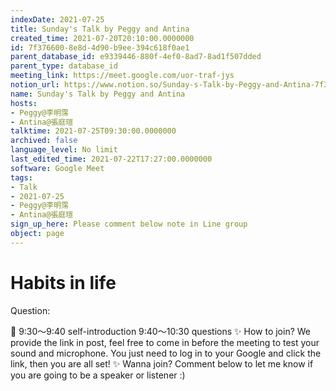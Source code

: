 ```yaml
---
indexDate: 2021-07-25
title: Sunday's Talk by Peggy and Antina
created_time: 2021-07-20T20:10:00.0000000
id: 7f376600-8e8d-4d90-b9ee-394c618f0ae1
parent_database_id: e9339446-880f-4ef0-8ad7-8ad1f507dded
parent_type: database_id
meeting_link: https://meet.google.com/uor-traf-jys
notion_url: https://www.notion.so/Sunday-s-Talk-by-Peggy-and-Antina-7f3766008e8d4d90b9ee394c618f0ae1
name: Sunday's Talk by Peggy and Antina
hosts:
- Peggy@李明霈
- Antina@張庭瑄
talktime: 2021-07-25T09:30:00.0000000
archived: false
language_level: No limit
last_edited_time: 2021-07-22T17:27:00.0000000
software: Google Meet
tags:
- Talk
- 2021-07-25
- Peggy@李明霈
- Antina@張庭瑄
sign_up_here: Please comment below note in Line group
object: page
---
```


# Habits in life
Question:
   
   
   
   
   
📅
9:30～9:40 self-introduction
9:40～10:30 questions
✨
How to join?
We provide the link in post, feel free to come in before the meeting to test your sound and microphone. You just need to log in to your Google and click the link, then you are all set!
✨
Wanna join?
Comment below to let me know if you are going to be a speaker or listener :)


